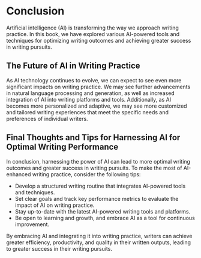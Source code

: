# Conclusion

Artificial intelligence (AI) is transforming the way we approach writing practice. In this book, we have explored various AI-powered tools and techniques for optimizing writing outcomes and achieving greater success in writing pursuits.

The Future of AI in Writing Practice
------------------------------------

As AI technology continues to evolve, we can expect to see even more significant impacts on writing practice. We may see further advancements in natural language processing and generation, as well as increased integration of AI into writing platforms and tools. Additionally, as AI becomes more personalized and adaptive, we may see more customized and tailored writing experiences that meet the specific needs and preferences of individual writers.

Final Thoughts and Tips for Harnessing AI for Optimal Writing Performance
-------------------------------------------------------------------------

In conclusion, harnessing the power of AI can lead to more optimal writing outcomes and greater success in writing pursuits. To make the most of AI-enhanced writing practice, consider the following tips:

* Develop a structured writing routine that integrates AI-powered tools and techniques.
* Set clear goals and track key performance metrics to evaluate the impact of AI on writing practice.
* Stay up-to-date with the latest AI-powered writing tools and platforms.
* Be open to learning and growth, and embrace AI as a tool for continuous improvement.

By embracing AI and integrating it into writing practice, writers can achieve greater efficiency, productivity, and quality in their written outputs, leading to greater success in their writing pursuits.